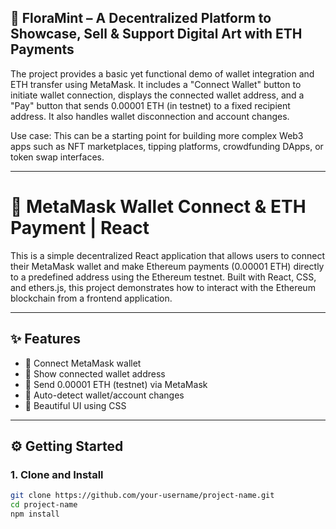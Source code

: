 

## 📌 FloraMint – A Decentralized Platform to Showcase, Sell & Support Digital Art with ETH Payments

The project provides a basic yet functional demo of wallet integration and ETH transfer using MetaMask. It includes a "Connect Wallet" button to initiate wallet connection, displays the connected wallet address, and a "Pay" button that sends 0.00001 ETH (in testnet) to a fixed recipient address. It also handles wallet disconnection and account changes.

Use case: This can be a starting point for building more complex Web3 apps such as NFT marketplaces, tipping platforms, crowdfunding DApps, or token swap interfaces.

---
# 🦊 MetaMask Wallet Connect & ETH Payment | React

This is a simple decentralized React application that allows users to connect their MetaMask wallet and make Ethereum payments (0.00001 ETH) directly to a predefined address using the Ethereum testnet. Built with React, CSS, and ethers.js, this project demonstrates how to interact with the Ethereum blockchain from a frontend application.

---

## ✨ Features
- 🔗 Connect MetaMask wallet
- 👛 Show connected wallet address 
- 💸 Send 0.00001 ETH (testnet) via MetaMask
- 🔄 Auto-detect wallet/account changes
- 🎨 Beautiful UI using CSS

---

## ⚙️ Getting Started

### 1. Clone and Install
```bash
git clone https://github.com/your-username/project-name.git
cd project-name
npm install
